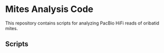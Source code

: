# Mites Analysis Code

This repository contains scripts for analyzing PacBio HiFi reads of oribatid mites.

## Scripts
